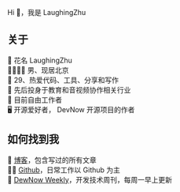 Hi 👋，我是 LaughingZhu

## 关于

📛 花名  LaughingZhu  
👨‍👩‍👦‍👦 男、现居北京  
🤲 29、热爱代码、工具、分享和写作  
💼 先后投身于教育和音视频协作相关行业  
🏡 目前自由工作者  
🖥️ 开源爱好者， DevNow 开源项目的作者

## 如何找到我

📡 [博客](https://laughingzhu.cn/)，包含写过的所有文章  
👨‍💻 [Github](https://github.com/LaughingZhu)，日常工作以 Github 为主  
📅 [DewNow Weekly](https://devnow.laughingzhu.cn/)，开发技术周刊，每周一早上更新
